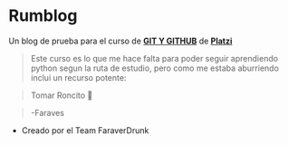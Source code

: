 # Rumblog
Un blog de prueba para el curso de [**GIT Y GITHUB**](http://https://platzi.com/cursos/git-github/ "GIT Y GITHUB") de [**Platzi**](http://https://platzi.com/ "platzi")

>Este curso es lo que me hace falta para poder seguir aprendiendo python segun la ruta de estudio, pero como me estaba aburriendo inclui un recurso potente:

> Tomar Roncito 🥃

>-Faraves

* Creado por el Team FaraverDrunk